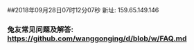 ##2018年09月28日07时12分07秒 新址: 159.65.149.146
### 兔友常见问题及解答: https://github.com/wanggonging/d/blob/w/FAQ.md
